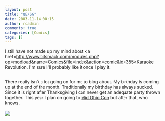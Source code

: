 ```yaml
---
layout: post
title: "QE/SG"
date: 2003-11-14 00:15
author: rcadmin
comments: true
categories: [Comics]
tags: []
---
```

I still have not made up my mind about <a href=http://www.bitsmack.com/modules.php?op=modload&name=Comics&file=index&action=comic&id=355>Karaoke Revolution.</a> I'm sure I'll probably like it once I play it.
<br />

<br />
There really isn't a lot going on for me to blog about. My birthday is coming up at the end of the month. Traditionally my birthday has always sucked. Since it is right after Thanksgiving I can never get an adequate party thrown together. This year I plan on going to <a href=http://www.midohiocon.com>Mid Ohio Con</a> but after that, who knows.<Br><br><!--more--><img src='/wp/wp-content/comics/20031114.gif' alt'' />

